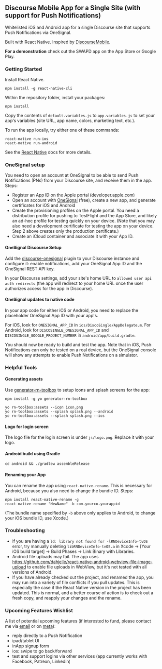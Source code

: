 Discourse Mobile App for a Single Site (with support for Push Notifications)
--- 

Whitelisted iOS and Android app for a single Discourse site that supports Push Notifications via OneSignal. 

Built with React Native. Inspired by [DiscourseMobile](https://github.com/discourse/DiscourseMobile).

**For a demonstration** check out the SWAPD app on the App Store or Google Play. 

### Getting Started

Install React Native.
```
npm install -g react-native-cli
```

Within the repository folder, install your packages:
```
npm install
```

Copy the contents of `default.variables.js` to `app.variables.js` to set your app's variables (site URL, app name, colors, marketing text, etc.). 

To run the app locally, try either one of these commands:

```
react-native run-ios
react-native run-android
```

See the [React Native](https://facebook.github.io/react-native/docs/getting-started.html) docs for more details. 

### OneSignal setup

You need to open an account at OneSignal to be able to send Push Notifications (PNs) from your Discourse site, and receive them in the app. Steps: 

- Register an App ID on the Apple portal (developer.apple.com)
- Open an account with [OneSignal](https://www.onesignal.com) (free), create a new app, and generate certificates for iOS and Android
- Create the provisioning profiles on the Apple portal. You need a distribution profile for pushing to TestFlight and the App Store, and likely an ad-hoc profile for testing quickly on your device. (Note that you may also need a development certificate for testing the app on your device. Step 2 above creates only the production certificate.)
- Create an iCloud container and associate it with your App ID.

#### OneSignal Discourse Setup

Add the [discourse-onesignal](https://github.com/pmusaraj/discourse-onesignal/) plugin to your Discourse instance and configure it: enable notifications, add your OneSignal App ID and the OneSignal REST API key.

In your Discourse settings, add your site's home URL to `allowed user api auth redirects` (the app will redirect to your home URL once the user authorizes access for the app in Discourse). 

#### OneSignal updates to native code

In your app code for either iOS or Android, you need to replace the placeholder OneSignal App ID with your app's. 

For iOS, look for `ONESIGNAL_APP_ID` in `ios/DiscoSingle/AppDelegate.m`. 
For Android, look for `DISCOSINGLE_ONESIGNAL_APP_ID` and `DISCOSINGLE_GOOGLE_PROJECT_NUMBER` in `android/app/build.gradle`.

You should now be ready to build and test the app. Note that in iOS, Push Notifications can only be tested on a real device, but the OneSignal console will show any attempts to enable Push Notifications on a simulator.

### Helpful Tools

#### Generating assets
Use [generator-rn-toolbox](https://github.com/bamlab/generator-rn-toolbox) to setup icons and splash screens for the app: 

```
npm install -g yo generator-rn-toolbox

yo rn-toolbox:assets --icon icon.png
yo rn-toolbox:assets --splash splash.png --android
yo rn-toolbox:assets --splash splash.png --ios
```

#### Logo for login screen
The logo file for the login screen is under `js/logo.png`. Replace it with your logo.  


#### Android build using Gradle
```
cd android && ./gradlew assembleRelease
```

#### Renaming your App

You can rename the app using `react-native-rename`. This is necessary for Android, because you also need to change the bundle ID. Steps: 
```
npm install react-native-rename -g
react-native-rename "NewName" -b com.yourco.yourappid
```

(The bundle name specified by `-b` above only applies to Android, to change your iOS bundle ID, use Xcode.)

### Troubleshooting

- If you are having a `ld: library not found for -lRNDeviceInfo-tvOS` error, try manually deleting `libRNDeviceInfo-tvOS.a` in Xcode -> [Your iOS build target] -> Build Phases -> Link Binary with Libraries.
- Android file uploads may fail. The app uses https://github.com/dahjelle/react-native-android-webview-file-image-upload to enable file uploads in WebView, but it's not tested with all versions of Android.
- If you have already checked out the project, and renamed the app, you may run into a variety of file conflicts if you pull updates. This is especially the case if the React Native version in the project has been updated. This is normal, and a better course of action is to check out a fresh copy, and reapply your changes and the rename. 

### Upcoming Features Wishlist
A list of potential upcoming features (if interested to fund, please contact me via [email](mailto:pmusaraj@gmail.com) or on [meta](https://meta.discourse.org/u/pmusaraj)): 

- reply directly to a Push Notification
- ipad/tablet UI
- inApp signup form
- ios: swipe to go back/forward
- test and support logins via other services (app currently works with Facebook, Patreon, Linkedin)
